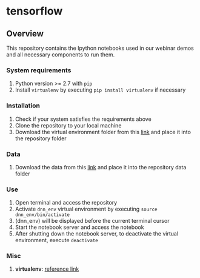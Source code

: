 # tensorflow

## Overview
This repository contains the Ipython notebooks used in our webinar demos and all necessary components to run them.

### System requirements
1. Python version >= 2.7 with ``pip``
2. Install ``virtualenv`` by executing ``pip install virtualenv`` if necessary

### Installation
1. Check if your system satisfies the requirements above
2. Clone the repository to your local machine
3. Download the virtual environment folder from this [link](https://drive.google.com/open?id=0Bxe4BGRtR8QYVVJGY1FqZTFmVlE) and place it into the repository folder 

### Data
1. Download the data from this [link](https://drive.google.com/open?id=0Bxe4BGRtR8QYMzd4YTlENmpROXM) and place it into the repository data folder 

### Use
1. Open terminal and access the repository
2. Activate `dnn_env` virtual environment by executing ``source dnn_env/bin/activate``
3. (dnn_env) will be displayed before the current terminal cursor
4. Start the notebook server and access the notebook
5. After shutting down the notebook server, to deactivate the virtual environment, execute ``deactivate``

### Misc
1. **virtualenv**: [reference link](http://python-guide-pt-br.readthedocs.io/en/latest/dev/virtualenvs/)

